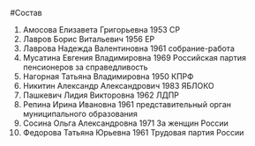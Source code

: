 #Состав
1. Амосова Елизавета Григорьевна 1953 СР
2. Лавров Борис Витальевич 1956 ЕР
3. Лаврова Надежда Валентиновна 1961 собрание-работа
4. Мусатина Евгения Владимировна 1969 Российская партия пенсионеров за справедливость
5. Нагорная Татьяна Владимировна 1950 КПРФ
6. Никитин Александр Александрович 1983 ЯБЛОКО
7. Пашкевич Лидия Викторовна 1962 ЛДПР
8. Репина Ирина Ивановна 1961 представительный орган муниципального образования
9. Сосина Ольга Александровна 1971 За женщин России
10. Федорова Татьяна Юрьевна 1961 Трудовая партия России

